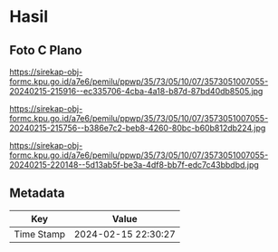 # Hasil

## Foto C Plano

https://sirekap-obj-formc.kpu.go.id/a7e6/pemilu/ppwp/35/73/05/10/07/3573051007055-20240215-215916--ec335706-4cba-4a18-b87d-87bd40db8505.jpg

https://sirekap-obj-formc.kpu.go.id/a7e6/pemilu/ppwp/35/73/05/10/07/3573051007055-20240215-215756--b386e7c2-beb8-4260-80bc-b60b812db224.jpg

https://sirekap-obj-formc.kpu.go.id/a7e6/pemilu/ppwp/35/73/05/10/07/3573051007055-20240215-220148--5d13ab5f-be3a-4df8-bb7f-edc7c43bbdbd.jpg


## Metadata

| Key        | Value               |
| ---------- | ------------------- |
| Time Stamp | 2024-02-15 22:30:27 |



